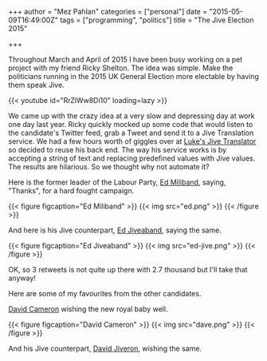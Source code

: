 +++
author = "Mez Pahlan"
categories = ["personal"]
date = "2015-05-09T16:49:00Z"
tags = ["programming", "politics"]
title = "The Jive Election 2015"

+++

Throughout March and April of 2015 I have been busy working on a pet project with my friend Ricky Shelton. The idea was
simple. Make the politicians running in the 2015 UK General Election more electable by having them speak Jive.

{{< youtube id="RrZlWw8Di10" loading=lazy >}}

<!--more-->

We came up with the crazy idea at a very slow and depressing day at work one day last year. Ricky quickly mocked up some
code that would listen to the candidate's Twitter feed, grab a Tweet and send it to a Jive Translation service. We had a
few hours worth of giggles over at [Luke's Jive Translator](http://www.luketillo.com/jiveluke.html) so decided to reuse
his back end. The way his service works is by accepting a string of text and replacing predefined values with Jive
values. The results are hilarious. So we thought why not automate it?

Here is the former leader of the Labour Party, [Ed Miliband](https://twitter.com/ed_miliband), saying, "Thanks", for a
hard fought campaign.

{{< figure figcaption="Ed Miliband" >}}
    {{< img src="ed.png" >}}
{{< /figure >}}

And here is his Jive counterpart, [Ed Jiveaband](https://twitter.com/edjiveaband), saying the same.

{{< figure figcaption="Ed Jiveaband" >}}
    {{< img src="ed-jive.png" >}}
{{< /figure >}}

OK, so 3 retweets is not quite up there with 2.7 thousand but I'll take that anyway!

Here are some of my favourites from the other candidates.

[David Cameron](https://twitter.com/david_cameron) wishing the new royal baby well.

{{< figure figcaption="David Cameron" >}}
    {{< img src="dave.png" >}}
{{< /figure >}}

And his Jive counterpart, [David Jiveron](https://twitter.com/DavidJiveron), wishing the same.

{{< figure figcaption="David Jiveron" >}}
    {{< img src="dave-jive.png" >}}
{{< /figure >}}

Finally old [Cleggers](https://twitter.com/nick_clegg) after being flashed by an overexcited student.

{{< figure figcaption="Cleggers" >}}
    {{< img src="nick.png" >}}
{{< /figure >}}

And [Nick Jivegg](https://twitter.com/nickjivegg)'s response.

{{< figure figcaption="Nick Jivegg" >}}
    {{< img src="nick-jive.png" >}}
{{< /figure >}}

At some point I will follow this up with a post on how we made this with some technical details. But if you want to
check it out yourself it is on Github under my [Jive Campaign](https://github.com/mezpahlan/jivecampaign) repository.

There were some very interesting problems that we needed to solve. The worst of which (and an on going one) was that we
were constantly breaking Twitter's 140 character rule since the Jive translator sends back a piece of text that we have
no control over. Some times it fits, sometimes it does not. We also wanted, right from the start, not to translate hash
tags, links, and user mentions but the solution to that turned out to be non trivial. Anyway, I'll get to that in a
later blog post.

To run the service I chose Red Hat's [Open Shift](https://www.openshift.com/) platform as a Service. It is written in
Java and makes extensive use of Yusuke Yamamoto's brilliant [Twitter4J](http://twitter4j.org/en/index.html) library. At
some point I'll also get around to writing unit tests and will use [JUnit](http://junit.org/) and
[Mockito](http://mockito.org/) as my tools.

